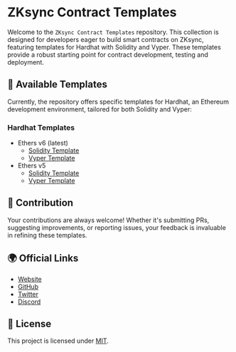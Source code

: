# ZKsync Contract Templates

Welcome to the `ZKsync Contract Templates` repository. This collection is designed for developers eager to build smart contracts on ZKsync, featuring templates for Hardhat with Solidity and Vyper. These templates provide a robust starting point for contract development, testing and deployment.

## 📁 Available Templates

Currently, the repository offers specific templates for Hardhat, an Ethereum development environment, tailored for both Solidity and Vyper:

### Hardhat Templates

- Ethers v6 (latest)
  - [Solidity Template](./templates/hardhat/solidity/)
  - [Vyper Template](./templates/hardhat/vyper/)
- Ethers v5
  - [Solidity Template](./templates/hardhat_ethers5/solidity/)
  - [Vyper Template](./templates/hardhat_ethers5/vyper/)

## 🤝 Contribution

Your contributions are always welcome! Whether it's submitting PRs, suggesting improvements, or reporting issues, your feedback is invaluable in refining these templates.

## 🌍 Official Links

- [Website](https://zksync.io/)
- [GitHub](https://github.com/matter-labs)
- [Twitter](https://twitter.com/zksync)
- [Discord](https://join.zksync.dev/)

## 📜 License

This project is licensed under [MIT](./LICENSE-MIT).
